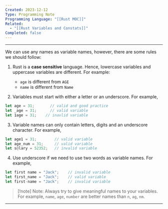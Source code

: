 ```yaml
---
Created: 2023-12-12
Type: Programming Note
Programming Language: "[[Rust MOC]]"
Related:
  - "[[Rust Variables and Constats]]"
Completed: false
---
```

---
We can use any names as variable names, however, there are some rules we should follow:

1. Rust is a **case sensitive** language. Hence, lowercase variables and uppercase variables are different. For example:
	- `age` is different from `AGE`
	- `name` is different from `Name`

1. Variables must start with either a letter or an underscore. For example,
``` rust
let age = 31;     	// valid and good practice
let _age = 31;    	// valid variable 
let 1age = 31;    // inavlid variable
```

3. Variable names can only contain letters, digits and an underscore character. For example,
``` rust
let age1 = 31;        // valid variable
let age_num = 31;     // valid variable
let s@lary = 52352;   // invalid variable
```

4. Use underscore if we need to use two words as variable names. For example,
``` rust
let first name = "Jack";    // invalid variable
let first_name = "Jack";    // valid variable
let first-name = "Jack";    // invalid variable
```

>[!note] Note:
>Always try to give meaningful names to your variables. For example, `name`, `age`, `number` are better names than `n`, `ag`, `nm`.

---